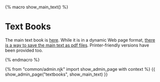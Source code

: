 {% macro show_main_text() %}
<div id="main">

# Text Books

The main text book is [here]({{baseUrl}}/se-book-adapted/index.html). While it is in a dynamic Web page format, [there is a way to save the main text as pdf files]({{baseUrl}}/book/about/usage.html#saving). Printer-friendly versions have been provided too.


</div>
{% endmacro %}

{% from "common/admin.njk" import show_admin_page with context %}
{{ show_admin_page("textbooks", show_main_text) }}
